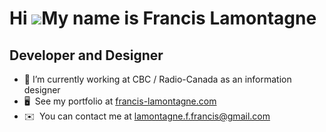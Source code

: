 
Hi ![](https://user-images.githubusercontent.com/18350557/176309783-0785949b-9127-417c-8b55-ab5a4333674e.gif)My name is Francis Lamontagne
==========================================================================================================================================

Developer and Designer
----------------------

* 🔭 I’m currently working at CBC / Radio-Canada as an information designer
* 🖥️  See my portfolio at [francis-lamontagne.com](http://francis-lamontagne.com)
* ✉️  You can contact me at [lamontagne.f.francis@gmail.com](mailto:lamontagne.f.francis@gmail.com)


<!--
- 🔭 I’m currently working on ...
- 🌱 I’m currently learning ...
- 👯 I’m looking to collaborate on ...
- 🤔 I’m looking for help with ...
- 💬 Ask me about ...
- 📫 How to reach me: ...
- 😄 Pronouns: ...
- ⚡ Fun fact: ...
-->
